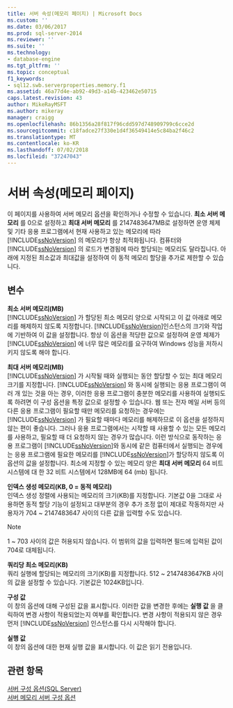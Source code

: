 ```yaml
---
title: 서버 속성(메모리 페이지) | Microsoft Docs
ms.custom: ''
ms.date: 03/06/2017
ms.prod: sql-server-2014
ms.reviewer: ''
ms.suite: ''
ms.technology:
- database-engine
ms.tgt_pltfrm: ''
ms.topic: conceptual
f1_keywords:
- sql12.swb.serverproperties.memory.f1
ms.assetid: 46a77d4e-ab92-49d3-a14b-423462e50715
caps.latest.revision: 43
author: MikeRayMSFT
ms.author: mikeray
manager: craigg
ms.openlocfilehash: 86b1356a28f817f96cdd597d748909799c6cce2d
ms.sourcegitcommit: c18fadce27f330e1d4f36549414e5c84ba2f46c2
ms.translationtype: MT
ms.contentlocale: ko-KR
ms.lasthandoff: 07/02/2018
ms.locfileid: "37247043"
---
```

# <a name="server-properties-memory-page"></a>서버 속성(메모리 페이지)
  이 페이지를 사용하여 서버 메모리 옵션을 확인하거나 수정할 수 있습니다. **최소 서버 메모리** 를 0으로 설정하고 **최대 서버 메모리** 를 2147483647MB로 설정하면 운영 체제 및 기타 응용 프로그램에서 현재 사용하고 있는 메모리에 따라 [!INCLUDE[ssNoVersion](../../includes/ssnoversion-md.md)] 의 메모리가 항상 최적화됩니다. 컴퓨터와 [!INCLUDE[ssNoVersion](../../includes/ssnoversion-md.md)] 의 로드가 변경됨에 따라 할당되는 메모리도 달라집니다. 아래에 지정된 최소값과 최대값을 설정하여 이 동적 메모리 할당을 추가로 제한할 수 있습니다.  
  
## <a name="options"></a>변수  
 **최소 서버 메모리(MB)**  
 [!INCLUDE[ssNoVersion](../../includes/ssnoversion-md.md)] 가 할당된 최소 메모리 양으로 시작되고 이 값 아래로 메모리를 해제하지 않도록 지정합니다. [!INCLUDE[ssNoVersion](../../includes/ssnoversion-md.md)]인스턴스의 크기와 작업에 기반하여 이 값을 설정합니다. 항상 이 옵션을 적당한 값으로 설정하여 운영 체제가 [!INCLUDE[ssNoVersion](../../includes/ssnoversion-md.md)] 에 너무 많은 메모리를 요구하여 Windows 성능을 저하시키지 않도록 해야 합니다.  
  
 **최대 서버 메모리(MB)**  
 [!INCLUDE[ssNoVersion](../../includes/ssnoversion-md.md)] 가 시작될 때와 실행되는 동안 할당할 수 있는 최대 메모리 크기를 지정합니다. [!INCLUDE[ssNoVersion](../../includes/ssnoversion-md.md)] 와 동시에 실행되는 응용 프로그램이 여러 개 있는 것을 아는 경우, 이러한 응용 프로그램이 충분한 메모리를 사용하여 실행되도록 하려면 이 구성 옵션을 특정 값으로 설정할 수 있습니다. 웹 또는 전자 메일 서버 등의 다른 응용 프로그램이 필요할 때만 메모리를 요청하는 경우에는 [!INCLUDE[ssNoVersion](../../includes/ssnoversion-md.md)] 가 필요할 때마다 메모리를 해제하므로 이 옵션을 설정하지 않는 편이 좋습니다. 그러나 응용 프로그램에서는 시작할 때 사용할 수 있는 모든 메모리를 사용하고, 필요할 때 더 요청하지 않는 경우가 많습니다. 이런 방식으로 동작하는 응용 프로그램이 [!INCLUDE[ssNoVersion](../../includes/ssnoversion-md.md)]와 동시에 같은 컴퓨터에서 실행되는 경우에는 응용 프로그램에 필요한 메모리를 [!INCLUDE[ssNoVersion](../../includes/ssnoversion-md.md)]가 할당하지 않도록 이 옵션의 값을 설정합니다. 최소에 지정할 수 있는 메모리 양은 **최대 서버 메모리** 64 비트 시스템에 대 한 32 비트 시스템에서 128MB에 64 (mb) 됩니다.  
  
 **인덱스 생성 메모리(KB, 0 = 동적 메모리)**  
 인덱스 생성 정렬에 사용되는 메모리의 크기(KB)를 지정합니다. 기본값 0을 그대로 사용하면 동적 할당 기능이 설정되고 대부분의 경우 추가 조정 없이 제대로 작동하지만 사용자가 704 ~ 2147483647 사이의 다른 값을 입력할 수도 있습니다.  
  
> [!NOTE]  
>  1 ~ 703 사이의 값은 허용되지 않습니다. 이 범위의 값을 입력하면 필드에 입력된 값이 704로 대체됩니다.  
  
 **쿼리당 최소 메모리(KB)**  
 쿼리 실행에 할당되는 메모리의 크기(KB)를 지정합니다. 512 ~ 2147483647KB 사이의 값을 설정할 수 있습니다. 기본값은 1024KB입니다.  
  
 **구성 값**  
 이 창의 옵션에 대해 구성된 값을 표시합니다. 이러한 값을 변경한 후에는 **실행 값** 을 클릭하여 변경 사항이 적용되었는지 여부를 확인합니다. 변경 사항이 적용되지 않은 경우 먼저 [!INCLUDE[ssNoVersion](../../includes/ssnoversion-md.md)] 인스턴스를 다시 시작해야 합니다.  
  
 **실행 값**  
 이 창의 옵션에 대한 현재 실행 값을 표시합니다. 이 값은 읽기 전용입니다.  
  
## <a name="see-also"></a>관련 항목  
 [서버 구성 옵션&#40;SQL Server&#41;](server-configuration-options-sql-server.md)   
 [서버 메모리 서버 구성 옵션](server-memory-server-configuration-options.md)  
  
  
